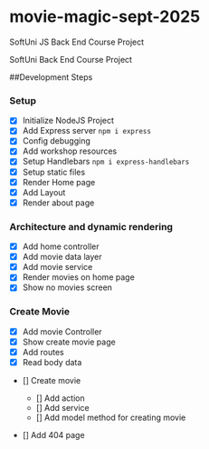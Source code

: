 # movie-magic-sept-2025
SoftUni JS Back End Course Project

SoftUni Back End Course Project

##Development Steps

### Setup

- [x] Initialize NodeJS Project
- [x] Add Express server `npm i express`
- [x] Config debugging
- [x] Add workshop resources
- [x] Setup Handlebars `npm i express-handlebars`
- [x] Setup static files
- [x] Render Home page
- [x] Add Layout
- [x] Render about page

### Architecture and dynamic rendering
- [x] Add home controller
- [x] Add movie data layer
- [x] Add movie service
- [x] Render movies on home page
- [x] Show no movies screen
### Create Movie
- [x] Add movie Controller
- [x] Show create movie page
- [x] Add routes
- [x] Read body data
- [] Create movie
    - [] Add action
    - [] Add service
    - [] Add model method for creating movie
    
- [] Add 404 page